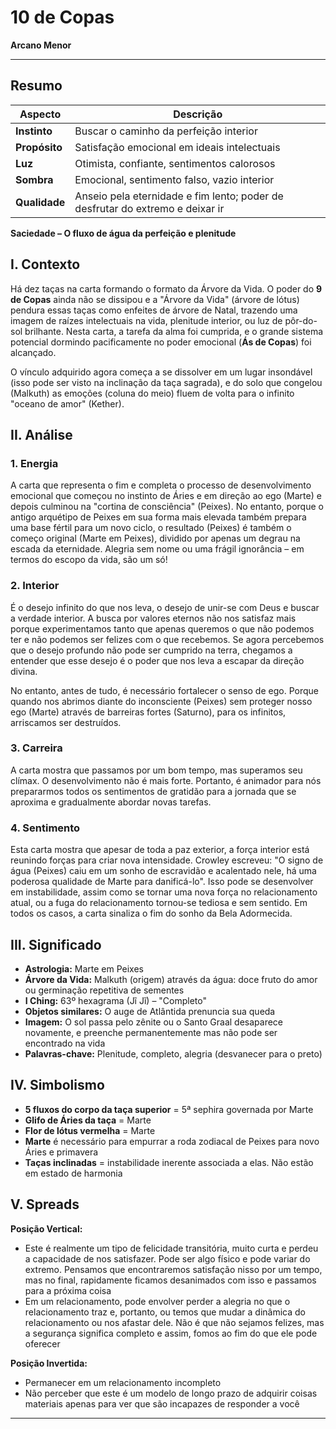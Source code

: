 # 10 de Copas

**Arcano Menor**

---

## **Resumo**

| **Aspecto** | **Descrição** |
|-------------|---------------|
| **Instinto** | Buscar o caminho da perfeição interior |
| **Propósito** | Satisfação emocional em ideais intelectuais |
| **Luz** | Otimista, confiante, sentimentos calorosos |
| **Sombra** | Emocional, sentimento falso, vazio interior |
| **Qualidade** | Anseio pela eternidade e fim lento; poder de desfrutar do extremo e deixar ir |

**Saciedade – O fluxo de água da perfeição e plenitude**

## **I. Contexto**

Há dez taças na carta formando o formato da Árvore da Vida. O poder do **9 de Copas** ainda não se dissipou e a "Árvore da Vida" (árvore de lótus) pendura essas taças como enfeites de árvore de Natal, trazendo uma imagem de raízes intelectuais na vida, plenitude interior, ou luz de pôr-do-sol brilhante. Nesta carta, a tarefa da alma foi cumprida, e o grande sistema potencial dormindo pacificamente no poder emocional (**Ás de Copas**) foi alcançado.

O vínculo adquirido agora começa a se dissolver em um lugar insondável (isso pode ser visto na inclinação da taça sagrada), e do solo que congelou (Malkuth) as emoções (coluna do meio) fluem de volta para o infinito "oceano de amor" (Kether).

## **II. Análise**


### **1. Energia**

A carta que representa o fim e completa o processo de desenvolvimento emocional que começou no instinto de Áries e em direção ao ego (Marte) e depois culminou na "cortina de consciência" (Peixes). No entanto, porque o antigo arquétipo de Peixes em sua forma mais elevada também prepara uma base fértil para um novo ciclo, o resultado (Peixes) é também o começo original (Marte em Peixes), dividido por apenas um degrau na escada da eternidade. Alegria sem nome ou uma frágil ignorância – em termos do escopo da vida, são um só!

### **2. Interior**

É o desejo infinito do que nos leva, o desejo de unir-se com Deus e buscar a verdade interior. A busca por valores eternos não nos satisfaz mais porque experimentamos tanto que apenas queremos o que não podemos ter e não podemos ser felizes com o que recebemos. Se agora percebemos que o desejo profundo não pode ser cumprido na terra, chegamos a entender que esse desejo é o poder que nos leva a escapar da direção divina.

No entanto, antes de tudo, é necessário fortalecer o senso de ego. Porque quando nos abrimos diante do inconsciente (Peixes) sem proteger nosso ego (Marte) através de barreiras fortes (Saturno), para os infinitos, arriscamos ser destruídos.

### **3. Carreira**

A carta mostra que passamos por um bom tempo, mas superamos seu clímax. O desenvolvimento não é mais forte. Portanto, é animador para nós prepararmos todos os sentimentos de gratidão para a jornada que se aproxima e gradualmente abordar novas tarefas.

### **4. Sentimento**

Esta carta mostra que apesar de toda a paz exterior, a força interior está reunindo forças para criar nova intensidade. Crowley escreveu: "O signo de água (Peixes) caiu em um sonho de escravidão e acalentado nele, há uma poderosa qualidade de Marte para danificá-lo". Isso pode se desenvolver em instabilidade, assim como se tornar uma nova força no relacionamento atual, ou a fuga do relacionamento tornou-se tediosa e sem sentido. Em todos os casos, a carta sinaliza o fim do sonho da Bela Adormecida.

## **III. Significado**

- **Astrologia:** Marte em Peixes
- **Árvore da Vida:** Malkuth (origem) através da água: doce fruto do amor ou germinação repetitiva de sementes
- **I Ching:** 63º hexagrama (Jĩ Jĩ) – "Completo"
- **Objetos similares:** O auge de Atlântida prenuncia sua queda
- **Imagem:** O sol passa pelo zênite ou o Santo Graal desaparece novamente, e preenche permanentemente mas não pode ser encontrado na vida
- **Palavras-chave:** Plenitude, completo, alegria (desvanecer para o preto)

## **IV. Simbolismo**

- **5 fluxos do corpo da taça superior** = 5ª sephira governada por Marte
- **Glifo de Áries da taça** = Marte
- **Flor de lótus vermelha** = Marte
- **Marte** é necessário para empurrar a roda zodiacal de Peixes para novo Áries e primavera
- **Taças inclinadas** = instabilidade inerente associada a elas. Não estão em estado de harmonia

## **V. Spreads**

**Posição Vertical:**

- Este é realmente um tipo de felicidade transitória, muito curta e perdeu a capacidade de nos satisfazer. Pode ser algo físico e pode variar do extremo. Pensamos que encontraremos satisfação nisso por um tempo, mas no final, rapidamente ficamos desanimados com isso e passamos para a próxima coisa
- Em um relacionamento, pode envolver perder a alegria no que o relacionamento traz e, portanto, ou temos que mudar a dinâmica do relacionamento ou nos afastar dele. Não é que não sejamos felizes, mas a segurança significa completo e assim, fomos ao fim do que ele pode oferecer

**Posição Invertida:**

- Permanecer em um relacionamento incompleto
- Não perceber que este é um modelo de longo prazo de adquirir coisas materiais apenas para ver que são incapazes de responder a você

---


